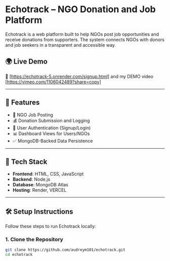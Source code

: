 # Echotrack – NGO Donation and Job Platform

Echotrack is a web platform built to help NGOs post job opportunities and receive donations from supporters. The system connects NGOs with donors and job seekers in a transparent and accessible way.

## 🌍 Live Demo

🔗 [https://echotrack-5.onrender.com/signup.html]  and my DEMO video [https://vimeo.com/1106042489?share=copy]

---

## 📌 Features

- 📝 NGO Job Posting
- 💰 Donation Submission and Logging
- 🔐 User Authentication (Signup/Login)
- 📊 Dashboard Views for Users/NGOs
- ✅ MongoDB-Backed Data Persistence

---

## 🧩 Tech Stack

- **Frontend**: HTML, CSS, JavaScript
- **Backend**: Node.js
- **Database**: MongoDB Atlas
- **Hosting**: Render, VERCEL

---

## 🛠️ Setup Instructions

Follow these steps to run Echotrack locally:

### 1. Clone the Repository

```bash
git clone https://github.com/audreym101/echotrack.git
cd echotrack
